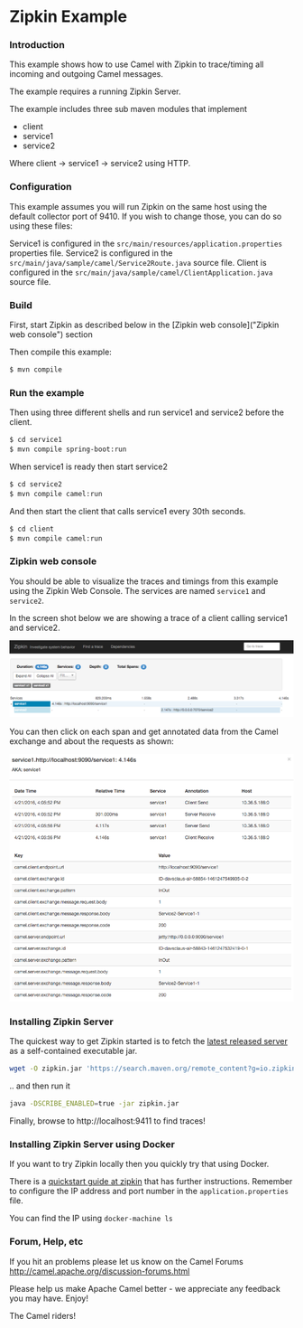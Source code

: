# Zipkin Example

### Introduction

This example shows how to use Camel with Zipkin to trace/timing all incoming and outgoing Camel messages.

The example requires a running Zipkin Server.

The example includes three sub maven modules that implement

- client
- service1
- service2

Where client -> service1 -> service2 using HTTP.

### Configuration

This example assumes you will run Zipkin on the same host using the default collector port of 9410.  If you wish to change those, you can do so using these files:  

Service1 is configured in the `src/main/resources/application.properties` properties file.
Service2 is configured in the `src/main/java/sample/camel/Service2Route.java` source file.
Client is configured in the `src/main/java/sample/camel/ClientApplication.java` source file.

### Build

First, start Zipkin as described below in the [Zipkin web console]("Zipkin web console") section

Then compile this example:

```sh
$ mvn compile
```

### Run the example

Then using three different shells and run service1 and service2 before the client.

```sh
$ cd service1
$ mvn compile spring-boot:run
```

When service1 is ready then start service2

```sh
$ cd service2
$ mvn compile camel:run
```

And then start the client that calls service1 every 30th seconds.

```sh
$ cd client
$ mvn compile camel:run
```

### Zipkin web console

You should be able to visualize the traces and timings from this example using the Zipkin Web Console.
The services are named `service1` and `service2`.

In the screen shot below we are showing a trace of a client calling service1 and service2.

![Zipkin Web Console Trace Details](images/zipkin-web-console-1.png "Detail of a trace")

You can then click on each span and get annotated data from the Camel exchange and about the requests as shown:

![Zipkin Web Console Span Details](images/zipkin-web-console-2.png "Detail of the span")


### Installing Zipkin Server 

The quickest way to get Zipkin started is to fetch the [latest released server](https://search.maven.org/remote_content?g=io.zipkin.java&a=zipkin-server&v=LATEST&c=exec) as a self-contained executable jar.

```bash
wget -O zipkin.jar 'https://search.maven.org/remote_content?g=io.zipkin.java&a=zipkin-server&v=LATEST&c=exec'
```

.. and then run it

```bash
java -DSCRIBE_ENABLED=true -jar zipkin.jar
```

Finally, browse to http://localhost:9411 to find traces!

### Installing Zipkin Server using Docker

If you want to try Zipkin locally then you quickly try that using Docker.

There is a [quickstart guide at zipkin](http://zipkin.io/pages/quickstart.html) that has further instructions.
Remember to configure the IP address and port number in the `application.properties` file.

You can find the IP using `docker-machine ls`

### Forum, Help, etc

If you hit an problems please let us know on the Camel Forums
<http://camel.apache.org/discussion-forums.html>

Please help us make Apache Camel better - we appreciate any feedback you may
have. Enjoy!

The Camel riders!
